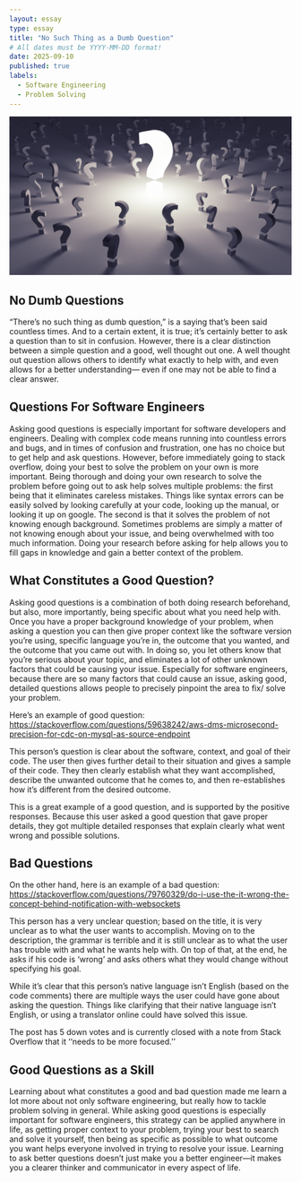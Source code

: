 ```yaml
---
layout: essay
type: essay
title: "No Such Thing as a Dumb Question"
# All dates must be YYYY-MM-DD format!
date: 2025-09-10
published: true
labels:
  - Software Engineering
  - Problem Solving
---
```


<img width="600px" src="/img/questionMark.jpg">


## No Dumb Questions
“There’s no such thing as dumb question,” is a saying that’s been said countless times. And to a certain extent, it is true; it’s certainly better to ask a question than to sit in confusion. However, there is a clear distinction between a simple question and a good, well thought out one. A well thought out question allows others to identify what exactly to help with, and even allows for a better understanding— even if one may not be able to find a clear answer. 

## Questions For Software Engineers
Asking good questions is especially important for software developers and engineers. Dealing with complex code means running into countless errors and bugs, and in times of confusion and frustration, one has no choice but to get help and ask questions. However, before immediately going to stack overflow, doing your best to solve the problem on your own is more important. Being thorough and doing your own research to solve the problem before going out to ask help solves multiple problems: the first being that it eliminates careless mistakes. Things like syntax errors can be easily solved by looking carefully at your code, looking up the manual, or looking it up on google. The second is that it solves the problem of not knowing enough background. Sometimes problems are simply a matter of not knowing enough about your issue, and being overwhelmed with too much information. Doing your research before asking for help allows you to fill gaps in knowledge and gain a better context of the problem. 

## What Constitutes a Good Question?
Asking good questions is a combination of both doing research beforehand, but also, more importantly, being specific about what you need help with. Once you have a proper background knowledge of your problem, when asking a question you can then give proper context like the software version you’re using, specific language you’re in, the outcome that you wanted, and the outcome that you came out with. In doing so, you let others know that you’re serious about your topic, and eliminates a lot of other unknown factors that could be causing your issue. Especially for software engineers, because there are so many factors that could cause an issue, asking good, detailed questions allows people to precisely pinpoint the area to fix/ solve your problem.


Here’s an example of good question: 
https://stackoverflow.com/questions/59638242/aws-dms-microsecond-precision-for-cdc-on-mysql-as-source-endpoint


This person’s question is clear about the software, context, and goal of their code. The user then gives further detail to their situation and gives a sample of their code. They then clearly establish what they want accomplished, describe the unwanted outcome that he comes to, and then re-establishes how it’s different from the desired outcome. 


This is a great example of a good question, and is supported by the positive responses. Because this user asked a good question that gave proper details, they got multiple detailed responses that explain clearly what went wrong and possible solutions. 

## Bad Questions
On the other hand, here is an example of a bad question:
https://stackoverflow.com/questions/79760329/do-i-use-the-it-wrong-the-concept-behind-notification-with-websockets


This person has a very unclear question; based on the title, it is very unclear as to what the user wants to accomplish. Moving on to the description, the grammar is terrible and it is still unclear as to what the user has trouble with and what he wants help with. On top of that, at the end, he asks if his code is ‘wrong’ and asks others what they would change without specifying his goal. 


While it’s clear that this person’s native language isn’t English (based on the code comments) there are multiple ways the user could have gone about asking the question. Things like clarifying that their native language isn’t English, or using a translator online could have solved this issue. 

The post has 5 down votes and is currently closed with a note from Stack Overflow that it ‘‘needs to be more focused.’’ 

## Good Questions as a Skill
Learning about what constitutes a good and bad question made me learn a lot more about not only software engineering, but really how to tackle problem solving in general. While asking good questions is especially important for software engineers, this strategy can be applied anywhere in life, as getting proper context to your problem, trying your best to search and solve it yourself, then being as specific as possible to what outcome you want helps everyone involved in trying to resolve your issue. Learning to ask better questions doesn’t just make you a better engineer—it makes you a clearer thinker and communicator in every aspect of life.



